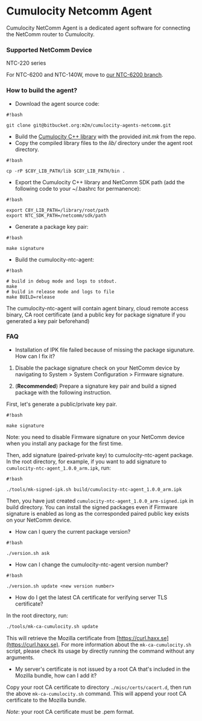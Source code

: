 # Cumulocity Netcomm Agent #

Cumulocity NetComm Agent is a dedicated agent software for connecting the NetComm router to Cumulocity.

### Supported NetComm Device ###
NTC-220 series

For NTC-6200 and NTC-140W, move to [our NTC-6200 branch](https://bitbucket.org/m2m/cumulocity-agents-netcomm/src/NTC-6200/).


### How to build the agent? ###

* Download the agent source code:

```
#!bash

git clone git@bitbucket.org:m2m/cumulocity-agents-netcomm.git
```

* Build the [Cumulocity C++ library](https://bitbucket.org/m2m/cumulocity-sdk-c) with the provided *init.mk* from the repo.
* Copy the compiled library files to the *lib/* directory under the agent root directory.

```
#!bash

cp -rP $C8Y_LIB_PATH/lib $C8Y_LIB_PATH/bin .
```

* Export the Cumulocity C++ library and NetComm SDK path (add the following code to your ~/.bashrc for permanence):

```
#!bash

export C8Y_LIB_PATH=/library/root/path
export NTC_SDK_PATH=/netcomm/sdk/path
```

* Generate a package key pair:
```
#!bash

make signature
```

* Build the cumulocity-ntc-agent:

```
#!bash

# build in debug mode and logs to stdout.
make
# build in release mode and logs to file
make BUILD=release
```
The cumulocity-ntc-agent will contain agent binary, cloud remote access binary, CA root certificate (and a public key for package signature if you generated a key pair beforehand)



### FAQ ###

* Installation of IPK file failed because of missing the package sigunature. How can I fix it?

1) Disable the package signature check on your NetComm device by navigating to System > System Configuration > Firmware signature.

2) (**Recommended**) Prepare a signature key pair and build a signed package with the following instruction.

First, let's generate a public/private key pair.

```
#!bash

make signature
```
Note: you need to disable Firmware signature on your NetComm device when you install any package for the first time.

Then, add signature (paired-private key) to cumulocity-ntc-agent package. In the root directory, for example, if you want to add signature to `cumulocity-ntc-agent_1.0.0_arm.ipk`, run:

```
#!bash

./tools/mk-signed-ipk.sh build/cumulocity-ntc-agent_1.0.0_arm.ipk
```
Then, you have just created `cumulocity-ntc-agent_1.0.0_arm-signed.ipk` in build directory. You can install the signed packages even if Firmware signature is enabled as long as the corresponded paired public key exists on your NetComm device.

* How can I query the current package version?

```
#!bash

./version.sh ask
```

* How can I change the cumulocity-ntc-agent version number?

```
#!bash

./version.sh update <new version number>
```

* How do I get the latest CA certificate for verifying server TLS certificate?

In the root directory, run:
```bash
./tools/mk-ca-cumulocity.sh update
```

This will retrieve the Mozilla certificate from [https://curl.haxx.se](https://curl.haxx.se). For more information about the `mk-ca-cumulocity.sh` script, please check its usage by directly running the command without any arguments.

* My server's certificate is not issued by a root CA that's included in the Mozilla bundle, how can I add it?

Copy your root CA certificate to directory `./misc/certs/cacert.d`, then run the above `mk-ca-cumulocity.sh` command. This will append your root CA certificate to the Mozilla bundle.

*Note*: your root CA certificate must be .pem format.